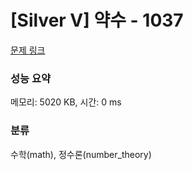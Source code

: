 # [Silver V] 약수 - 1037 

[문제 링크](https://www.acmicpc.net/problem/1037) 

### 성능 요약

메모리: 5020 KB, 시간: 0 ms

### 분류

수학(math), 정수론(number_theory)

